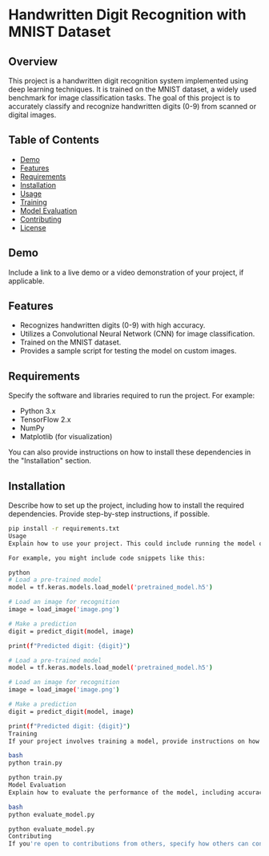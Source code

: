 

# Handwritten Digit Recognition with MNIST Dataset

## Overview

This project is a handwritten digit recognition system implemented using deep learning techniques. It is trained on the MNIST dataset, a widely used benchmark for image classification tasks. The goal of this project is to accurately classify and recognize handwritten digits (0-9) from scanned or digital images.

## Table of Contents

- [Demo](#demo)
- [Features](#features)
- [Requirements](#requirements)
- [Installation](#installation)
- [Usage](#usage)
- [Training](#training)
- [Model Evaluation](#model-evaluation)
- [Contributing](#contributing)
- [License](#license)

## Demo

Include a link to a live demo or a video demonstration of your project, if applicable.

## Features

- Recognizes handwritten digits (0-9) with high accuracy.
- Utilizes a Convolutional Neural Network (CNN) for image classification.
- Trained on the MNIST dataset.
- Provides a sample script for testing the model on custom images.

## Requirements

Specify the software and libraries required to run the project. For example:

- Python 3.x
- TensorFlow 2.x
- NumPy
- Matplotlib (for visualization)

You can also provide instructions on how to install these dependencies in the "Installation" section.

## Installation

Describe how to set up the project, including how to install the required dependencies. Provide step-by-step instructions, if possible.

```bash
pip install -r requirements.txt
Usage
Explain how to use your project. This could include running the model on custom images, using pre-trained weights, or integrating the recognition system into other applications.

For example, you might include code snippets like this:

python
# Load a pre-trained model
model = tf.keras.models.load_model('pretrained_model.h5')

# Load an image for recognition
image = load_image('image.png')

# Make a prediction
digit = predict_digit(model, image)

print(f"Predicted digit: {digit}")

# Load a pre-trained model
model = tf.keras.models.load_model('pretrained_model.h5')

# Load an image for recognition
image = load_image('image.png')

# Make a prediction
digit = predict_digit(model, image)

print(f"Predicted digit: {digit}")
Training
If your project involves training a model, provide instructions on how to do so. Include details like dataset preparation, hyperparameter tuning, and training scripts.

bash
python train.py

python train.py
Model Evaluation
Explain how to evaluate the performance of the model, including accuracy metrics and test data.

bash
python evaluate_model.py

python evaluate_model.py
Contributing
If you're open to contributions from others, specify how others can contribute to the project. You might include guidelines for pull requests, code reviews, and issue reporting.






